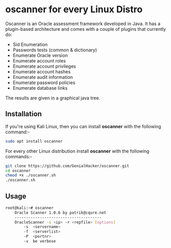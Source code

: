 # oscanner for every Linux Distro
Oscanner is an Oracle assessment framework developed in Java. It has a plugin-based architecture and comes with a couple of plugins that currently do:

-   Sid Enumeration
-   Passwords tests (common & dictionary)
-   Enumerate Oracle version
-   Enumerate account roles
-   Enumerate account privileges
-   Enumerate account hashes
-   Enumerate audit information
-   Enumerate password policies
-   Enumerate database links

The results are given in a graphical java tree.

## Installation

If you're using Kali Linux, then you can install **oscanner** with the following command:-
```sh
sudo apt install oscanner
```

For every other Linux distribution install **oscanner** with the following commands:-
```sh
git clone https://github.com/GenialHacker/oscanner.git
cd oscanner
chmod +x ./oscanner.sh
./oscanner.sh
```

## Usage
```bash
root@kali:~# oscanner
	Oracle Scanner 1.0.6 by patrik@cqure.net
	--------------------------------------
	OracleScanner -s <ip> -r <repfile> [options]
		-s	<servername>
		-f	<serverlist>
		-P	<portnr>
		-v	be verbose
```
